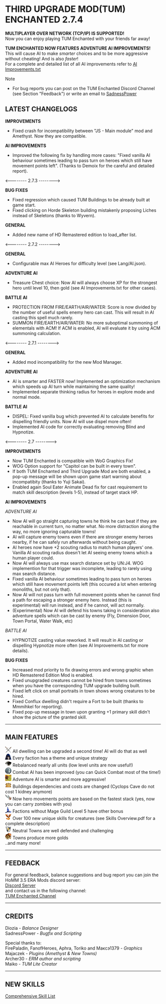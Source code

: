 # THIRD UPGRADE MOD(TUM) ENCHANTED 2.7.4
**MULTIPLAYER OVER NETWORK (TCP/IP) IS SUPPORTED!**  
Now you can enjoy playing TUM Enchanted with your friends far away!  
  
**TUM ENCHANTED NOW FEATURES ADVENTURE AI IMPROVEMENTS!**  
This will cause AI to make *smarter* choices and to be more aggressive without cheating! And is also *faster*!  
For a complete and detailed list of all AI improvements refer to [AI Improvements.txt](https://github.com/SadnessPower/TUM-Enchanted/blob/main/AI%20Improvements.txt)    

> [!NOTE]  
> - For bug reports you can post on the TUM Enchanted Discord Channel (see Section "Feedback") or write an email to [SadnessPower](mailto:fallenstar268@icqmail.com)


## LATEST CHANGELOGS  
**IMPROVEMENTS**  
- Fixed crash for incompatibility between "JS - Main module" mod and Amethyst. Now they are compatible.  
  
**AI IMPROVEMENTS**   
- Improved the following fix by handling more cases: "Fixed vanilla AI behaviour sometimes leading to pass turn on heroes which still have movement points left". (Thanks to Demoix for the careful and detailed report).  
  
<-------- 2.7.3 -------->   
  
**BUG FIXES**  
- Fixed regression which caused TUM Buildings to be already built at game start.  
- Fixed clicking on Horde Skeleton building mistakenly proposing Liches instead of Skeletons (thanks to Wyvern).  

**GENERAL**
- Added new name of HD Remastered edition to load_after list.  
  
<-------- 2.7.2 -------->   

**GENERAL**  
- Configurable max AI Heroes for difficulty level (see Lang/AI.json).
  
**ADVENTURE AI**  
- Treasure Chest choice: Now AI will always choose XP for the strongest hero until level 10, then gold (see AI Improvements.txt for other cases).
  
**BATTLE AI** 
- PROTECTION FROM FIRE/EARTH/AIR/WATER: Score is now divided by the number of useful spells enemy hero can cast. This will result in AI casting this spell much rarely.
- SUMMON FIRE/EARTH/AIR/WATER: No more suboptimal summoning of elementals with ACM! If ACM is enabled, AI will evaluate it by using ACM summoning calculation.

<-------- 2.7.1 -------->   
  
**GENERAL**  
- Added mod incompatibility for the new Mod Manager.  
  
**ADVENTURE AI**  
- AI is smarter and FASTER now! Implemented an optimization mechanism which speeds up AI turn while maintaining the same quality!  
- Implemented separate thinking radius for heroes in explore mode and normal mode.  
  
**BATTLE AI** 
- DISPEL: Fixed vanilla bug which prevented AI to calculate benefits for dispelling friendly units. Now AI will use dispel more often!  
- Implemented AI code for correctly evaluating removing Blind and Hypnotize.  
  
<-------- 2.7 -------->  
  
**IMPROVEMENTS**  
- Now TUM Enchanted is compatible with WoG Graphics Fix!  
- WOG Option support for "Capitol can be built in every town".  
- If both TUM Enchanted and Third Upgrade Mod are both enabled, a pop-up message will be shown upon game start warning about incompatibity (thanks to Yuji Sakai).  
- Enabled again Soul Eater Animate Dead fix for cast requirement to match skill description (levels 1-5), instead of target stack HP.  
  
**AI IMPROVEMENTS**  
  
*ADVENTURE AI*  
- Now AI will go straight capturing towns he think he can beat if they are reachable in current turn, no matter what. No more distraction along the way, no more ignoring capturable towns!  
- AI will capture enemy towns even if there are stronger enemy heroes nearby, if he can safely run afterwards without being caught.  
- AI heroes now have +2 scouting radius to match human players' one. Vanilla AI scouting radius doesn't let AI seeing enemy towns which a human player could.  
- Now AI will always use max search distance set by UN:J4. WOG implemention for that trigger was incomplete, leading to rarely using max search distance.  
- Fixed vanilla AI behaviour sometimes leading to pass turn on heroes which still have movement points left (this occured a lot when entering monoliths, but not only that).  
- Now AI will not pass turn with full movement points when he cannot find a path for escaping a stronger enemy hero. Instead (this is experimental) will run instead, and if he cannot, will act normally.  
- (Experimental) Now AI will defend his towns taking in consideration also adventure spells which can be cast by enemy (Fly, Dimension Door, Town Portal, Water Walk, etc)  
  
*BATTLE AI*  
- HYPNOTIZE casting value reworked. It will result in AI casting or dispelling Hypnotize more often (see AI Improvements.txt for more details).   
  
**BUG FIXES**  
- Increased mod priority to fix drawing errors and wrong graphic when HD Remastered Edition Mod is enabled.  
- Fixed unupgraded creatures cannot be hired from towns sometimes when you have the corresponding TUM upgrade building built.  
- Fixed left click on small portraits in town shows wrong creatures to be hired.  
- Fixed Conflux dwelling didn't require a Fort to be built (thanks to Mmmihkel for reporting).  
- Fixed pop-up message in town upon granting +1 primary skill didn't show the picture of the granted skill.  
 
 
-----------------------------------------------------------------------------------------------------------------------
MAIN FEATURES
------------------------------------------------------------------------------------------------------------------------ 
![](https://raw.githubusercontent.com/SadnessPower/TUM-Enchanted/main/Assets/attr_attack.webp) All dwelling can be upgraded a second time! AI will do that as well  
![](https://raw.githubusercontent.com/SadnessPower/TUM-Enchanted/main/Assets/logo_homm3_sod.webp) Every faction has a theme and unique strategy  
![](https://raw.githubusercontent.com/SadnessPower/TUM-Enchanted/main/Assets/logo_homm3_wog.webp) Rebalanced nearly all units (low level units are now useful!)   
![](https://raw.githubusercontent.com/SadnessPower/TUM-Enchanted/main/Assets/AI_Combat.webp) Combat AI has been improved (you can Quick Combat most of the time!)  
![](https://raw.githubusercontent.com/SadnessPower/TUM-Enchanted/main/Assets/AI_Adventure.webp) Adventure AI is smarter and more aggressive!  
![](https://raw.githubusercontent.com/SadnessPower/TUM-Enchanted/main/Assets/art_holy_grail.webp) Buildings dependencies and costs are changed (Cyclops Cave do not cost 1 kidney anymore)  
![](https://raw.githubusercontent.com/SadnessPower/TUM-Enchanted/main/Assets//art_angel_wings.webp) Now hero movements points are based on the fastest stack (yes, now you can carry zombies with you)  
![](https://raw.githubusercontent.com/SadnessPower/TUM-Enchanted/main/Assets/art_spellbinders_hat.webp) Factions without Mage Guild Level 5 have other bonus  
![](https://raw.githubusercontent.com/SadnessPower/TUM-Enchanted/main/Assets/logo_homm3_era.webp) Over 100 new unique skills for creatures (see Skills Overview.pdf for a complete description)  
![](https://raw.githubusercontent.com/SadnessPower/TUM-Enchanted/main/Assets/attr_defence.webp) Neutral Towns are well defended and challenging  
![](https://raw.githubusercontent.com/SadnessPower/TUM-Enchanted/main/Assets/art_endless_sack_of_gold.webp) Towns produce more golds  
..and many more!  
  
-----------------------------------------------------------------------------------------------------------------------
FEEDBACK
-----------------------------------------------------------------------------------------------------------------------
For general feedback, balance suggestions and bug report you can join the HoMM 3.5 ERA Mods discord server:  
[Discord Server](https://discord.gg/hCTMfVq6w5)  
and contact us in the following channel:  
[TUM Enchanted Channel](https://discord.com/channels/665742159307341827/1232146926078787644)  


-----------------------------------------------------------------------------------------------------------------------
CREDITS
-----------------------------------------------------------------------------------------------------------------------
Diozia - *Balance Designer*  
SadnessPower - *Bugfix and Scripting*  

Special thanks to:  
FirePaladin, FanofHeroes, Aphra, Toriko and Максэ1379 - *Graphics*  
Majaczek - *Plugins (Amethyst & New Towns)*  
Archer30 - *ERM author and scripting*  
Maiko - *TUM Lite Creator*    

-----------------------------------------------------------------------------------------------------------------------
NEW SKILLS
-----------------------------------------------------------------------------------------------------------------------

[Comprehensive Skill List](https://github.com/SadnessPower/TUM-Enchanted/blob/84857b018696bc23325dba1aedc1bd02d11a3746/Skills%20Overview.pdf)
